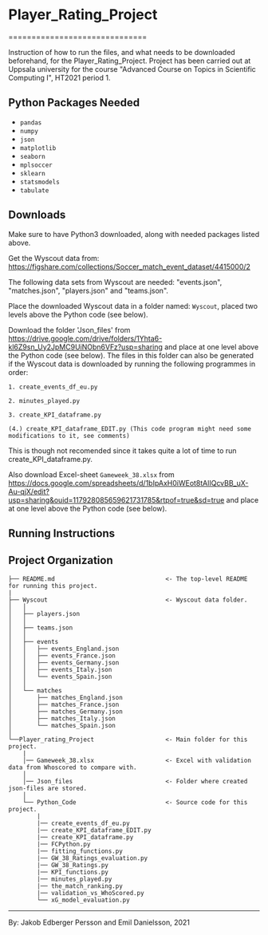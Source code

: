 # Player_Rating_Project
==============================

Instruction of how to run the files, and what needs to be downloaded beforehand, for the Player_Rating_Project. Project has been carried out at Uppsala university for the course "Advanced Course on Topics in Scientific Computing I", HT2021 period 1.

Python Packages Needed
------------
- `pandas`
- `numpy`
- `json`
- `matplotlib`
- `seaborn`
- `mplsoccer`
- `sklearn`
- `statsmodels`
- `tabulate`

Downloads
------------
Make sure to have Python3 downloaded, along with needed packages listed above.

Get the Wyscout data from: https://figshare.com/collections/Soccer_match_event_dataset/4415000/2 

The following data sets from Wyscout are needed: "events.json", "matches.json", "players.json" and "teams.json".

Place the downloaded Wyscout data in a folder named: `Wyscout`, placed two levels above the Python code (see below).

Download the folder 'Json_files' from https://drive.google.com/drive/folders/1Yhta6-kl6Z9sn_Uy2JpMC9UiNObn6VFz?usp=sharing and place at one level above the Python code (see below). The files in this folder can also be generated if the Wyscout data is downloaded by running the following programmes in order:
    
    1. create_events_df_eu.py
    
    2. minutes_played.py
    
    3. create_KPI_dataframe.py 
    
    (4.) create_KPI_dataframe_EDIT.py (This code program might need some modifications to it, see comments)
    
This is though not recomended since it takes quite a lot of time to run create_KPI_dataframe.py.

Also download Excel-sheet `Gameweek_38.xlsx` from https://docs.google.com/spreadsheets/d/1bIpAxH0iWEot8tAlIQcvBB_uX-Au-qjX/edit?usp=sharing&ouid=117928085659621731785&rtpof=true&sd=true and place at one level above the Python code (see below).

Running Instructions
------------



Project Organization
------------

    ├── README.md                               <- The top-level README for running this project.
    |
    ├── Wyscout                                 <- Wyscout data folder.
    │   │
    │   ├── players.json
    │   │
    │   ├── teams.json  
    │   │
    │   ├── events            
    │   │   ├── events_England.json
    │   │   ├── events_France.json
    │   │   ├── events_Germany.json
    │   │   ├── events_Italy.json
    │   │   └── events_Spain.json
    │   │
    │   └── matches            
    │       ├── matches_England.json
    │       ├── matches_France.json
    │       ├── matches_Germany.json
    │       ├── matches_Italy.json
    │       └── matches_Spain.json
    │
    └──Player_rating_Project                    <- Main folder for this project.
        |
        │── Gameweek_38.xlsx                    <- Excel with validation data from Whoscored to compare with.
        │
        │── Json_files                          <- Folder where created json-files are stored.
        │
        └── Python_Code                         <- Source code for this project.
            |
            |── create_events_df_eu.py
            |── create_KPI_dataframe_EDIT.py
            |── create_KPI_dataframe.py
            |── FCPython.py
            |── fitting_functions.py
            |── GW_38_Ratings_evaluation.py
            |── GW_38_Ratings.py
            |── KPI_functions.py
            |── minutes_played.py
            |── the_match_ranking.py
            |── validation_vs_WhoScored.py
            └── xG_model_evaluation.py

--------

By: Jakob Edberger Persson and Emil Danielsson, 2021
